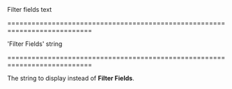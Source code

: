 <!--**
/*-------------------------------------------
    Auto-generated file. Do not modify.
-------------------------------------------

**-->
<!--d-->Filter fields text<!--/d-->
===========================================================================
<!--default-->'Filter Fields'<!--/default-->
<!--type-->string<!--/type-->
===========================================================================

<!--shortDescription-->
The string to display instead of **Filter Fields**.
<!--/shortDescription-->

<!--fullDescription-->

<!--/fullDescription-->